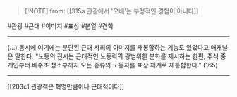 > [!NOTE] from: [[315a 관광에서 '오배'는 부정적인 경험이 아니다]]

#관광 #근대 #이미지 #표상 #분열 #견학

--- 
(...) 동시에 여기에는 분단된 근대 사회의 이미지를 재봉합하는 기능도 있었다고 매캐널은 말한다. "노동의 전시는 근대적인 노동력의 광범위한 분화를 제시하는 한편, 주식 중개인부터 배수조 청소부까지 모든 종류의 노동자를 표상 체계로 재통합한다." (165)


--- 
[[203c1 관광객은 혁명만큼이나 근대적이다]]